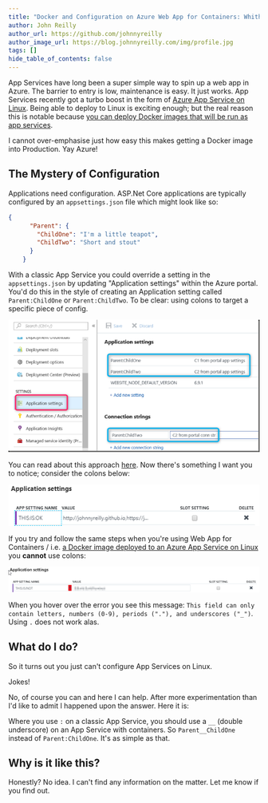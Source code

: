 ```yaml
---
title: "Docker and Configuration on Azure Web App for Containers: Whither Colons?"
author: John Reilly
author_url: https://github.com/johnnyreilly
author_image_url: https://blog.johnnyreilly.com/img/profile.jpg
tags: []
hide_table_of_contents: false
---
```

App Services have long been a super simple way to spin up a web app in Azure. The barrier to entry is low, maintenance is easy. It just works. App Services recently got a turbo boost in the form of [Azure App Service on Linux](<https://docs.microsoft.com/en-us/azure/app-service/containers/app-service-linux-intro>). Being able to deploy to Linux is exciting enough; but the real reason this is notable because [you can deploy Docker images that will be run as app services](<https://docs.microsoft.com/en-us/azure/app-service/containers/tutorial-custom-docker-image>).

 I cannot over-emphasise just how easy this makes getting a Docker image into Production. Yay Azure!

## The Mystery of Configuration

Applications need configuration. ASP.Net Core applications are typically configured by an `appsettings.json` file which might look like so:

```json
{
      "Parent": {
        "ChildOne": "I'm a little teapot",
        "ChildTwo": "Short and stout"
      }
    }
```

With a classic App Service you could override a setting in the `appsettings.json` by updating "Application settings" within the Azure portal. You'd do this in the style of creating an Application setting called `Parent:ChildOne` or `Parent:ChildTwo`. To be clear: using colons to target a specific piece of config.

![](../static/blog/2018-07-28-configuring-docker-azure-web-app-containers/appservice_classic.png)

You can read about this approach [here](<https://blogs.msdn.microsoft.com/waws/2018/06/12/asp-net-core-settings-for-azure-app-service/>). Now there's something I want you to notice; consider the colons below:

![](../static/blog/2018-07-28-configuring-docker-azure-web-app-containers/appservice_colons_fine.png)

If you try and follow the same steps when you're using Web App for Containers / i.e. [a Docker image deployed to an Azure App Service on Linux ](<https://docs.microsoft.com/en-us/azure/app-service/containers/app-service-linux-intro>) you **cannot** use colons:

![](../static/blog/2018-07-28-configuring-docker-azure-web-app-containers/appservice_container_colons_bad.png)

When you hover over the error you see this message: `This field can only contain letters, numbers (0-9), periods ("."), and underscores ("_")`. Using `.` does not work alas.

## What do I do?

So it turns out you just can't configure App Services on Linux.

Jokes!

No, of course you can and here I can help. After more experimentation than I'd like to admit I happened upon the answer. Here it is:

Where you use `:` on a classic App Service, you should use a `__` (double underscore) on an App Service with containers. So `Parent__ChildOne` instead of `Parent:ChildOne`. It's as simple as that.



## Why is it like this?

Honestly? No idea. I can't find any information on the matter. Let me know if you find out.


